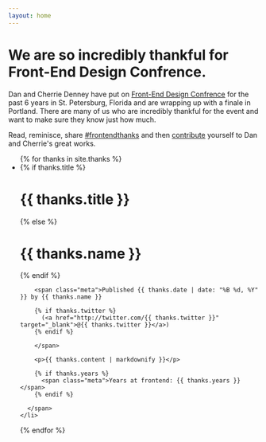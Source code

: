```yaml
---
layout: home
---
```


<div class="featured">
  <div class="content">
    <h1>We are so incredibly thankful for Front-End Design Confrence.</h1>
    <p>Dan and Cherrie Denney have put on <a href="frontendconf.com" target="_blank">Front-End Design Confrence</a> for the past 6 years in St. Petersburg, Florida and are wrapping up with a finale in Portland. There are many of us who are incredibly thankful for the event and want to make sure they know just how much.</p>
    <p>Read, reminisce, share <a href="https://twitter.com/hashtag/frontendthanks?f=realtime">#frontendthanks</a> and then <a href="/contribute">contribute</a> yourself to Dan and Cherrie's great works.</p>
  </div>
</div>


<ul class="content">
  {% for thanks in site.thanks %}
    <li>
      <span class="thanks">
        {% if thanks.title %}
          <h1>{{ thanks.title }}</h1>
        {% else %}
          <h1>{{ thanks.name }}</h1>
        {% endif %}

        <span class="meta">Published {{ thanks.date | date: "%B %d, %Y" }} by {{ thanks.name }}

        {% if thanks.twitter %}
          (<a href="http://twitter.com/{{ thanks.twitter }}" target="_blank">@{{ thanks.twitter }}</a>)
        {% endif %}

        </span>

        <p>{{ thanks.content | markdownify }}</p>

        {% if thanks.years %}
          <span class="meta">Years at frontend: {{ thanks.years }}</span>
        {% endif %}

      </span>
    </li>
  {% endfor %}
</ul>
